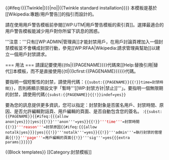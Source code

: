 <includeonly>{{#ifeq:{{{Twinkle|}}}|no||{{Twinkle standard installation}}}}</includeonly>
本模板是基於[[Wikipedia:專題/用戶警告]]的指引而設計的。

請在使用用戶警告模板前參閱[[WP:UTM|用戶警告模板的索引頁]]。選擇最適合的用戶警告模板能減少用戶對你所留下訊息的困惑。

'''注意：'''只有[[WP:ADMIN|管理員]]才能封禁用戶，在用戶討論頁裡加入一個封禁模板並不會構成封禁行動，參見[[WP:RFAA|Wikipedia:請求管理員幫助]]以建立一個用戶封禁請求。

=== 用法 ===
請謹記要使用{{tls|{{PAGENAME}}}}代碼來[[Help:替換引用|替代]]本模板，而不是直接使用{{tl|{{lcfirst:{{PAGENAME}}}}}}代碼。

要指明一個短暫性的封禁，請使用代碼：<code><nowiki>{{subst:</nowiki>{{PAGENAME}}{{!}}time=封禁時間<nowiki>}}</nowiki></code>，否則將顯示預設文字「暫時'''[[WP:封禁方针|禁止]]'''」。要指明一個無限期的封禁，請使用代碼<code><nowiki>{{subst:</nowiki>{{PAGENAME}}{{!}}indef=yes<nowiki>}}</nowiki></code>

要為您的訊息提供更多資訊，您可以指定：封禁對象是否匿名用戶、封禁時間、原因、是否允許編輯對話頁、用戶編輯的頁面、是否自動包含您的簽名。
:<code><nowiki>{{subst:</nowiki>{{PAGENAME}}{{#ifeq:{{{allow anon|yes}}}|yes|{{!}}'''anon'''=yes}}{{!}}<span style="color:#c00;">'''time'''</span>=封禁時間{{!}}<span style="color:#c00;">'''reason'''</span>=封禁原因{{#ifeq:{{{allow notalk|yes}}}|yes|{{!}}'''notalk'''=yes}}{{!}}'''admin'''=執行封禁的管理員{{!}}<span style="color:#c00;">'''page'''</span>=用戶編輯的頁面{{!}}'''sig'''=yes{{{extra params|}}}<nowiki>}}</nowiki></code>

{{Block templates}}
[[Category:封禁模板]]